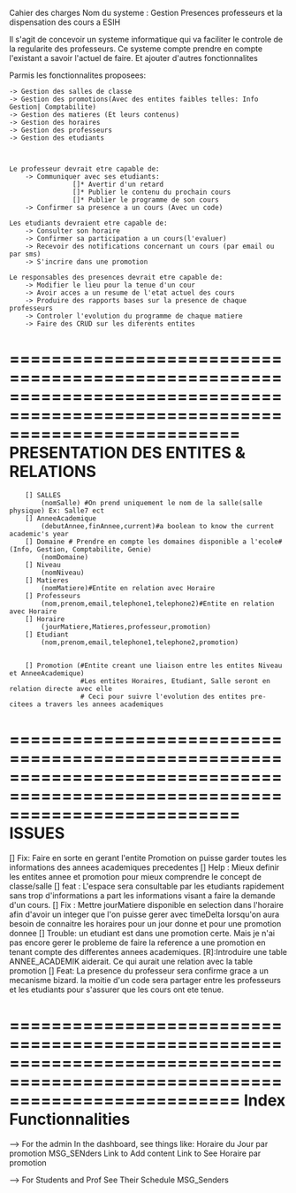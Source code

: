 
Cahier des charges
Nom du systeme : Gestion Presences professeurs et la dispensation des cours a ESIH

Il s'agit de concevoir un systeme informatique qui va faciliter le controle de la regularite des professeurs.
Ce systeme compte prendre en compte l'existant a savoir l'actuel de faire. Et ajouter d'autres fonctionnalites

Parmis les fonctionnalites proposees:

	-> Gestion des salles de classe
	-> Gestion des promotions(Avec des entites faibles telles: Info Gestion| Comptabilite)
	-> Gestion des matieres (Et leurs contenus)
	-> Gestion des horaires
	-> Gestion des professeurs
	-> Gestion des etudiants



	Le professeur devrait etre capable de:
		-> Communiquer avec ses etudiants:
					[]* Avertir d'un retard
					[]* Publier le contenu du prochain cours
					[]* Publier le programme de son cours 
		-> Confirmer sa presence a un cours (Avec un code)

	Les etudiants devraient etre capable de:
		-> Consulter son horaire
		-> Confirmer sa participation a un cours(l'evaluer)
		-> Recevoir des notifications concernant un cours (par email ou par sms)
		-> S'incrire dans une promotion

	Le responsables des presences devrait etre capable de:
		-> Modifier le lieu pour la tenue d'un cour
		-> Avoir acces a un resume de l'etat actuel des cours
		-> Produire des rapports bases sur la presence de chaque professeurs
		-> Controler l'evolution du programme de chaque matiere
		-> Faire des CRUD sur les diferents entites

==============================================================================================================================
PRESENTATION DES ENTITES & RELATIONS
==============================================================================================================================
		[] SALLES
			(nomSalle) #On prend uniquement le nom de la salle(salle physique) Ex: Salle7 ect
		[] AnneeAcademique
			(debutAnnee,finAnnee,current)#a boolean to know the current academic's year
		[] Domaine # Prendre en compte les domaines disponible a l'ecole# (Info, Gestion, Comptabilite, Genie)
			(nomDomaine)
		[] Niveau
			(nomNiveau)
		[] Matieres
			(nomMatiere)#Entite en relation avec Horaire
		[] Professeurs
			(nom,prenom,email,telephone1,telephone2)#Entite en relation avec Horaire
		[] Horaire
			(jourMatiere,Matieres,professeur,promotion)
		[] Etudiant 
			(nom,prenom,email,telephone1,telephone2,promotion)


		[] Promotion (#Entite creant une liaison entre les entites Niveau et AnneeAcademique)
					  #Les entites Horaires, Etudiant, Salle seront en relation directe avec elle
					  # Ceci pour suivre l'evolution des entites pre-citees a travers les annees academiques




==============================================================================================================================
ISSUES
==============================================================================================================================
[] Fix: Faire en sorte en gerant l'entite Promotion on puisse garder toutes les informations des annees academiques precedentes
[] Help : Mieux definir les entites annee et promotion pour mieux comprendre le concept de classe/salle
[] feat :  L'espace sera consultable par les etudiants rapidement sans trop d'informations a part les informations visant a faire la demande d'un cours.
[] Fix : Mettre jourMatiere disponible en selection dans l'horaire afin d'avoir un integer que l'on puisse gerer avec timeDelta lorsqu'on aura besoin de connaitre les horaires pour un jour donne et pour une promotion donnee
[] Trouble: un etudiant est dans une promotion certe. Mais je n'ai pas encore gerer le probleme de faire la reference a une promotion 
en tenant compte des differentes annees academiques.
	[R]:Introduire une table ANNEE_ACADEMIK aiderait. Ce qui aurait une relation avec la table promotion
[] Feat: La presence du professeur sera confirme grace a un mecanisme bizard. la moitie d'un code sera partager entre les professeurs et les etudiants pour s'assurer que les cours ont ete tenue.

==============================================================================================================================
Index Functionnalities
==============================================================================================================================

 --> For the admin
 In the dashboard, see things like:
       Horaire du Jour par promotion
       MSG_SENders
       Link to Add content
       Link to See Horaire par promotion

--> For Students and Prof
		See Their Schedule
		MSG_Senders
